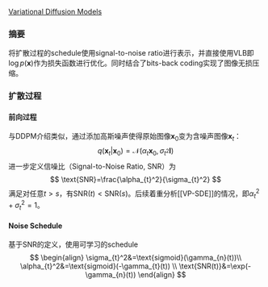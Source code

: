 [Variational Diffusion Models](https://arxiv.org/pdf/2107.00630)

### 摘要
将扩散过程的schedule使用signal-to-noise ratio进行表示，并直接使用VLB即$\log p(\boldsymbol{x})$作为损失函数进行优化。同时结合了bits-back coding实现了图像无损压缩。

### 扩散过程
#### 前向过程
与DDPM介绍类似，通过添加高斯噪声使得原始图像$\boldsymbol{x}_{0}$变为含噪声图像$\boldsymbol{x}_{t}$：
$$
q(\boldsymbol{x}_{t}|\boldsymbol{x}_{0})=\mathcal{N}(\alpha_{t}\boldsymbol{x}_{0},\sigma_{t^2}\boldsymbol{I})
$$
进一步定义信噪比（Signal-to-Noise Ratio, SNR）为
$$
\text{SNR}=\frac{\alpha_{t}^2}{\sigma_{t}^2}
$$
满足对任意$t>s$，有$\text{SNR}(t)<\text{SNR}(s)$。后续着重分析[[VP-SDE]]的情况，即$\alpha_{t}^2+\sigma_{t}^2=1$。

#### Noise Schedule
基于SNR的定义，使用可学习的schedule
$$
\begin{align}
\sigma_{t}^2&=\text{sigmoid}(\gamma_{n}(t))\\
\alpha_{t}^2&=\text{sigmoid}(-\gamma_{t}(t)) \\
\text{SNR(t)}&=\exp(-\gamma_{n}(t))
\end{align}
$$